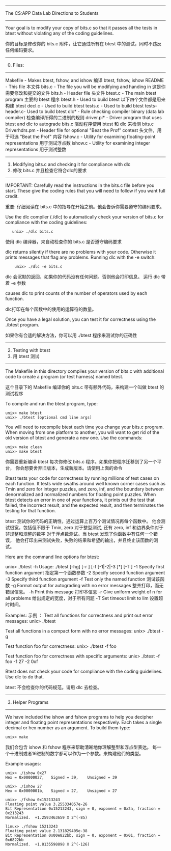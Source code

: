 ***********************
The CS:APP Data Lab
Directions to Students
***********************

Your goal is to modify your copy of bits.c so that it passes all the
tests in btest without violating any of the coding guidelines.

你的目标是修改你的 bits.c 附件，让它通过所有在 btest 中的测试，同时不违反任何编码要求。
*********
0. Files:
*********

Makefile	- Makes btest, fshow, and ishow 编译 btest, fshow, ishow
README		- This file  本文件
bits.c		- The file you will be modifying and handing in 这是你需要修改和提交的文件
bits.h		- Header file  头文件
btest.c		- The main btest program 主要的 btest 程序
  btest.h	- Used to build btest   以下四个文件都是用来构建 btest
  decl.c	- Used to build btest
  tests.c       - Used to build btest
  tests-header.c- Used to build btest
dlc*		- Rule checking compiler binary (data lab compiler) 检查编译所得的二进制的规则
driver.pl*	- Driver program that uses btest and dlc to autograde bits.c 驱动程序使用 btest 和 dlc 来检测 bits.c
Driverhdrs.pm   - Header file for optional "Beat the Prof" contest  头文件，用于可选 "Beat the Prof" 内容
fshow.c		- Utility for examining floating-point representations  用于测试浮点数
ishow.c		- Utility for examining integer representations  用于测试整数

***********************************************************
1. Modifying bits.c and checking it for compliance with dlc
1. 修改 bits.c 并且检查它符合dlc的要求
***********************************************************

IMPORTANT: Carefully read the instructions in the bits.c file before
you start. These give the coding rules that you will need to follow if
you want full credit.

重要: 仔细阅读在 bits.c 中的指导在开始之前。他会告诉你需要遵守的编码要求。

Use the dlc compiler (./dlc) to automatically check your version of
bits.c for compliance with the coding guidelines:

       unix> ./dlc bits.c

使用 dlc 编译器，来自动检查你的 bits.c 是否遵守编码要求

dlc returns silently if there are no problems with your code.
Otherwise it prints messages that flag any problems.  Running dlc with
the -e switch:

    	unix> ./dlc -e bits.c

dlc 会沉默的返回，如果你的代码没有任何问题。否则他会打印信息。
运行 dlc 带着 -e 参数

causes dlc to print counts of the number of operators used by each function.

dlc打印在每个函数中的使用的运算符的数量。

Once you have a legal solution, you can test it for correctness using
the ./btest program.

如果你有合适的解决方法，你可以用 ./btest 程序来测试你的正确性

*********************
2. Testing with btest
2. 用 btest 测试
*********************

The Makefile in this directory compiles your version of bits.c with
additional code to create a program (or test harness) named btest.

这个目录下的 Makefile 编译你的 bits.c 带有额外代码，来构建一个叫做 btest 的测试程序

To compile and run the btest program, type:

    unix> make btest
    unix> ./btest [optional cmd line args]

You will need to recompile btest each time you change your bits.c
program. When moving from one platform to another, you will want to
get rid of the old version of btest and generate a new one.  Use the
commands:

    unix> make clean
    unix> make btest

你需要重新编译 btest 每次你修改 bits.c 程序。如果你把程序迁移到了另一个平台，
你会想要舍弃旧版本，生成新版本。请使用上面的命令

Btest tests your code for correctness by running millions of test
cases on each function.  It tests wide swaths around well known corner
cases such as Tmin and zero for integer puzzles, and zero, inf, and
the boundary between denormalized and normalized numbers for floating
point puzzles. When btest detects an error in one of your functions,
it prints out the test that failed, the incorrect result, and the
expected result, and then terminates the testing for that function.

btest 测试你的代码的正确性，通过运算上百万个测试情况再每个函数中。
他会测试很宽，包括但不限于 Tmin, zero 对于整型测试, 还有 zero, inf 和边界条件对于非规整和规整的数字
对于浮点数测试。当 btest 发现了你函数中有任何一个错误， 他会打印出来测试失败，失败的结果和希望的输出，并且终止该函数的测试。

Here are the command line options for btest:

  unix> ./btest -h
  Usage: ./btest [-hg] [-r <n>] [-f <name> [-1|-2|-3 <val>]*] [-T <time limit>]
    -1 <val>  Specify first function argument     指定第一个函数参数
    -2 <val>  Specify second function argument
    -3 <val>  Specify third function argument
    -f <name> Test only the named function      测试该函数
    -g        Format output for autograding with no error messages 整齐打印，而无错误信息。
    -h        Print this message  打印本信息
    -r <n>    Give uniform weight of n for all problems 给出规定的宽度，对于所有问题
    -T <lim>  Set timeout limit to lim  设置超时时间。

Examples:
示例 ：
  Test all functions for correctness and print out error messages:
  unix> ./btest

  Test all functions in a compact form with no error messages:
  unix> ./btest -g

  Test function foo for correctness:
  unix> ./btest -f foo

  Test function foo for correctness with specific arguments:
  unix> ./btest -f foo -1 27 -2 0xf

Btest does not check your code for compliance with the coding
guidelines.  Use dlc to do that.

btest 不会检查你的代码规范。请用 dlc 去检查。

*******************
3. Helper Programs
*******************

We have included the ishow and fshow programs to help you decipher
integer and floating point representations respectively. Each takes a
single decimal or hex number as an argument. To build them type:

    unix> make

我们会包含 ishow 和 fshow 程序来帮助清晰地你理解整型和浮点型表达。
每一个十进制或者16进制的数字都可以作为一个参数。来构建他们的类型。

Example usages:

    unix> ./ishow 0x27
    Hex = 0x00000027,	Signed = 39,	Unsigned = 39

    unix> ./ishow 27
    Hex = 0x0000001b,	Signed = 27,	Unsigned = 27

    unix> ./fshow 0x15213243
    Floating point value 3.255334057e-26
    Bit Representation 0x15213243, sign = 0, exponent = 0x2a, fraction = 0x213243
    Normalized.  +1.2593463659 X 2^(-85)

    linux> ./fshow 15213243
    Floating point value 2.131829405e-38
    Bit Representation 0x00e822bb, sign = 0, exponent = 0x01, fraction = 0x6822bb
    Normalized.  +1.8135598898 X 2^(-126)



